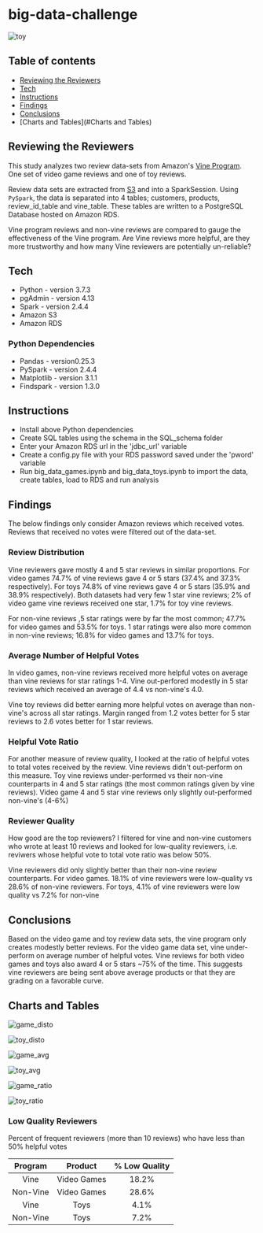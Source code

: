 # big-data-challenge

![toy](/Level-1/images/toy_total_help_avg.png)

## Table of contents

* [Reviewing the Reviewers](#Reviewing-the-Reviewers)
* [Tech](#Tech)
* [Instructions](#Instructions)
* [Findings](#Findings)
* [Conclusions](#Conclusions)
* [Charts and Tables](#Charts and Tables)

## Reviewing the Reviewers
This study analyzes two review data-sets from Amazon's [Vine Program](https://www.amazon.com/gp/vine/help?ie=UTF8). One set of video game reviews and one of toy reviews. 

Review data sets are extracted from [S3](https://s3.amazonaws.com/amazon-reviews-pds/tsv/index.txt) and into a SparkSession. 
Using `PySpark`, the data is separated into 4 tables; customers, products, review_id_table and vine_table. 
These tables are written to a PostgreSQL Database hosted on Amazon RDS.

Vine program reviews and non-vine reviews are compared to gauge the effectiveness of the Vine program. Are Vine reviews more helpful, are they more trustworthy and how many Vine reviewers are potentially un-reliable?

## Tech
* Python - version 3.7.3
* pgAdmin - version 4.13
* Spark - version 2.4.4
* Amazon S3
* Amazon RDS

### Python Dependencies
* Pandas - version0.25.3
* PySpark - version 2.4.4
* Matplotlib - version 3.1.1
* Findspark - version 1.3.0

## Instructions
* Install above Python dependencies
* Create SQL tables using the schema in the SQL_schema folder
* Enter your Amazon RDS url in the 'jdbc_url' variable
* Create a config.py file with your RDS password saved under the 'pword' variable
* Run big_data_games.ipynb and big_data_toys.ipynb to import the data, create tables, load to RDS and run analysis

## Findings
The below findings only consider Amazon reviews which received votes. Reviews that received no votes were filtered out of the data-set.

### Review Distribution

Vine reviewers gave mostly 4 and 5 star reviews in similar proportions. For video games 74.7% of vine reviews gave 4 or 5 stars (37.4% and 37.3% respectively). For toys 74.8% of vine reviews gave 4 or 5 stars (35.9% and 38.9% respectively). Both datasets had very few 1 star vine reviews; 2% of video game vine reviews received one star, 1.7% for toy vine reviews.

For non-vine reviews ,5 star ratings were by far the most common; 47.7% for video games and 53.5% for toys. 1 star ratings were also more common in non-vine reviews; 16.8% for video games and 13.7% for toys.

### Average Number of Helpful Votes

In video games, non-vine reviews received more helpful votes on average than vine reviews for star ratings 1-4. Vine out-perfored modestly in 5 star reviews which received an average of 4.4 vs non-vine's 4.0.

Vine toy reviews did better earning more helpful votes on average than non-vine's across all star ratings. Margin ranged from 1.2 votes better for 5 star reviews to 2.6 votes better for 1 star reviews.

### Helpful Vote Ratio

For another measure of review quality, I looked at the ratio of helpful votes to total votes received by the review. Vine reviews didn't out-perform on this measure. Toy vine reviews under-performed vs their non-vine counterparts in 4 and 5 star ratings (the most common ratings given by vine reviews). Video game 4 and 5 star vine reviews only slightly out-performed non-vine's (4-6%)

### Reviewer Quality

How good are the top reviewers? I filtered for vine and non-vine customers who wrote at least 10 reviews and looked for low-quality reviewers, i.e. reviwers whose helpful vote to total vote ratio was below 50%.

Vine reviewers did only slightly better than their non-vine review counterparts. For video games. 18.1% of vine reviewers were low-quality vs 28.6% of non-vine reviewers. For toys, 4.1% of vine reviewers were low quality vs 7.2% for non-vine

## Conclusions

Based on the video game and toy review data sets, the vine program only creates modestly better reviews. For the video game data set, vine under-perform on average number of helpful votes. Vine reviews for both video games and toys also award 4 or 5 stars ~75% of the time. This suggests vine reviewers are being sent above average products or that they are grading on a favorable curve. 

## Charts and Tables

![game_disto](/Level-1/images/game_total_disto.png)

![toy_disto](/Level-1/images/toy_total_disto.png)

![game_avg](/Level-1/images/game_total_help_avg.png)

![toy_avg](/Level-1/images/toy_total_help_avg.png)

![game_ratio](/Level-1/images/game_total_help_ratio.png)

![toy_ratio](/Level-1/images/toy_total_help_ratio.png)

### Low Quality Reviewers
Percent of frequent reviewers (more than 10 reviews) who have less than 50% helpful votes 

|Program|Product|% Low Quality| 
|:---:|:---:|:---:|
|Vine| Video Games| 18.2% |
|Non-Vine| Video Games | 28.6% |
|Vine | Toys | 4.1% |
|Non-Vine | Toys | 7.2% |


